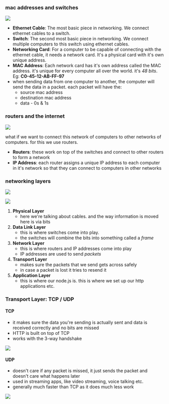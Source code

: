 ### mac addresses and switches

![](Pasted%20image%2020250121181956.png)

- **Ethernet Cable**: The most basic piece in networking. We connect ethernet cables to a switch.
- **Switch**: The second most basic piece in networking. We connect multiple computers to this switch using ethernet cables.
- **Networking Card**: For a computer to be capable of connecting with the ethernet cable, it needs a network card. It's a physical card with it's own unique address. 
- **MAC Address**: Each network card has it's own address called the MAC address. it's unique for every computer all over the world. it's _48 bits_. Eg: **C0-45-12-AB-FF-97**
- when sending data from one computer to another, the computer will send the data in a packet. each packet will have the:
	- source mac address
	- destination mac address
	- data - 0s & 1s

### routers and the internet

![](Pasted%20image%2020250123111235.png)

what if we want to connect this network of computers to other networks of computers. for this we use routers.

- **Routers**: these work on top of the switches and connect to other routers to form a network
- **IP Address**: each router assigns a unique IP address to each computer in it's network so that they can connect to computers in other networks

### networking layers

![](Pasted%20image%2020250123112834.png)

![](Pasted%20image%2020250123114426.png)

1. **Physical Layer**
	- here we're talking about cables. and the way information is moved here is via bits
2. **Data Link Layer**
	- this is where switches come into play.
	- the switches will combine the bits into something called a _frame_
3. **Network Layer**
	- this is where routers and IP addresses come into play
	- IP addresses are used to send _packets_ 
4. **Transport Layer**
	- makes sure the packets that we send gets across safely
	- in case a packet is lost it tries to resend it
5. **Application Layer**
	- this is where our node.js is. this is where we set up our http applications etc.

### Transport Layer: TCP / UDP

#### TCP

- it makes sure the data you're sending is actually sent and data is received correctly and no bits are missed
- HTTP is built on top of TCP
- works with the 3-way handshake

![](Pasted%20image%2020250123125722.png)

#### UDP

- doesn't care if any packet is missed, it just sends the packet and doesn't care what happens later
- used in streaming apps, like video streaming, voice talking etc.
- generally much faster than TCP as it does much less work

![](Pasted%20image%2020250123125921.png)

